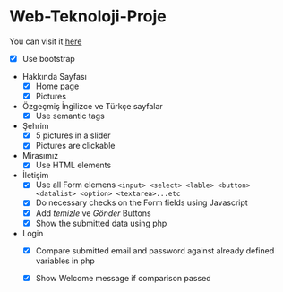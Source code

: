 # Web-Teknoloji-Proje
You can visit it [here](https://b201210561.abdo.me)
- [x] Use bootstrap

- Hakkında Sayfası
   - [x] Home page
   - [x] Pictures
- Özgeçmiş İngilizce ve Türkçe sayfalar
   - [x] Use semantic tags
- Şehrim
   - [x] 5 pictures in a slider
   - [x] Pictures are clickable
- Mirasımız
   - [x] Use HTML elements

- İletişim
   - [x] Use all Form elemens `<input> <select> <lable> <button> <datalist> <option> <textarea>...etc`
   - [x] Do necessary checks on the Form fields using Javascript
   - [x] Add *temizle* ve *Gönder* Buttons
   - [x] Show the submitted data using php
- Login
   - [x] Compare submitted email and password against already defined variables in php
   - [x] Show Welcome message if comparison passed

